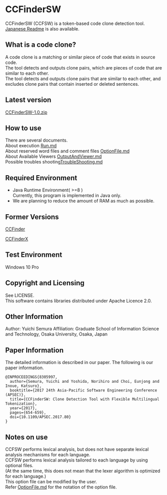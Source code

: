 # CCFinderSW
CCFinderSW (CCFSW) is a token-based code clone detection tool.
[Japanese Readme](READMEJP.md) is also available.

## What is a code clone?
A code clone is a matching or similar piece of code that exists in source code.  
The tool detects and outputs clone pairs, which are pieces of code that are similar to each other.  
The tool detects and outputs clone pairs that are similar to each other, and excludes clone pairs that contain inserted or deleted sentences.

## Latest version
[CCFinderSW-1.0.zip](build/distributions/CCFinderSW-1.0.zip)  

## How to use
There are several documents.  
About execution [Run.md](Usage/Run.md)  
About reserved word files and comment files [OptionFile.md](Usage/OptionFile.md)  
About Available Viewers [OutputAndViewer.md](Usage/OutputAndViewer.md)  
Possible troubles shooting[TroubleShooting.md](Usage/TroubleShooting.md)

## Required Environment
- Java Runtime Environment( >=8 )   
  Currently, this program is implemented in Java only.
- We are planning to reduce the amount of RAM as much as possible.

## Former Versions 
[CCFinder](http://sel.ist.osaka-u.ac.jp/cdtools/ccfinder-e.html)

[CCFinderX](http://www.ccfinder.net/ccfinderxos.html)

## Test Environment
Windows 10 Pro

## Copyright and Licensing
See LICENSE.  
This software contains libraries distributed under Apache Licence 2.0.

## Other Information
Author: Yuichi Semura
Affiliation: Graduate School of Information Science and Technology, Osaka University, Osaka, Japan

## Paper Information
The detailed information is described in our paper. The following is our paper information.
```
@INPROCEEDINGS{8305997,  
  author={Semura, Yuichi and Yoshida, Norihiro and Choi, Eunjong and Inoue, Katsuro},  
  booktitle={2017 24th Asia-Pacific Software Engineering Conference (APSEC)},   
  title={CCFinderSW: Clone Detection Tool with Flexible Multilingual Tokenization},   
  year={2017}, 
  pages={654-659},  
  doi={10.1109/APSEC.2017.80}
}
```

## Notes on use
CCFSW performs lexical analysis, but does not have separate lexical analysis mechanisms for each language.  
CCFSW performs lexical analysis tailored to each language by using optional files.  
(At the same time, this does not mean that the lexer algorithm is optimized for each language.)  
This option file can be modified by the user.  
Refer [OptionFile.md](Usage/OptionFile.md) for the notation of the option file. 
